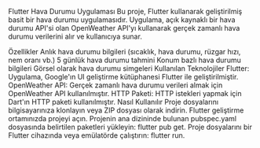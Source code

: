 Flutter Hava Durumu Uygulaması
Bu proje, Flutter kullanarak geliştirilmiş basit bir hava durumu uygulamasıdır. Uygulama, açık kaynaklı bir hava durumu API'si olan OpenWeather API'yı kullanarak gerçek zamanlı hava durumu verilerini alır ve kullanıcıya sunar.

Özellikler
Anlık hava durumu bilgileri (sıcaklık, hava durumu, rüzgar hızı, nem oranı vb.)
5 günlük hava durumu tahmini
Konum bazlı hava durumu bilgileri
Görsel olarak hava durumu simgeleri
Kullanılan Teknolojiler
Flutter: Uygulama, Google'ın UI geliştirme kütüphanesi Flutter ile geliştirilmiştir.
OpenWeather API: Gerçek zamanlı hava durumu verileri almak için OpenWeather API kullanılmıştır.
HTTP Paketi: HTTP istekleri yapmak için Dart'ın HTTP paketi kullanılmıştır.
Nasıl Kullanılır
Proje dosyalarını bilgisayarınıza klonlayın veya ZIP dosyası olarak indirin.
Flutter geliştirme ortamınızda projeyi açın.
Projenin ana dizininde bulunan pubspec.yaml dosyasında belirtilen paketleri yükleyin: flutter pub get.
Proje dosyalarını bir Flutter cihazında veya emülatörde çalıştırın: flutter run.
